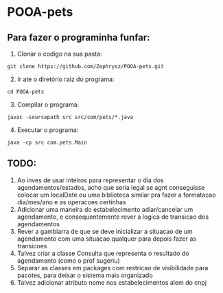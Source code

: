 # POOA-pets

## Para fazer o programinha funfar:
1) Clonar o codigo na sua pasta:
```
git clone https://github.com/Zephrysz/POOA-pets.git
```
2) Ir ate o diretório raiz do programa:
```
cd POOA-pets
```
3) Compilar o programa:
```
javac -sourcepath src src/com/pets/*.java
```
4) Executar o programa:
```
java -cp src com.pets.Main
```

## TODO:
1) Ao inves de usar inteiros para representar o dia dos agendamentos/estados, acho que seria legal se agnt conseguisse colocar um localDate ou uma biblioteca similar pra fazer a formatacao dia/mes/ano e as operacoes certinhas
2) Adicionar uma maneira do estabelecimento adiar/cancelar um agendamento, e consequentemente rever a logica de transicao dos agendamentos
3) Rever a gambiarra de que se deve inicializar a situacao de um agendamento com uma situacao qualquer para depois fazer as transicoes
4) Talvez criar a classe Consulta que representa o resultado do agendamento (como o prof sugeriu)
5) Separar as classes em packages com restricao de visibilidade para pacotes, para deixar o sistema mais organizado
6) Talvez adicionar atributo nome nos estabelecimentos alem do cnpj